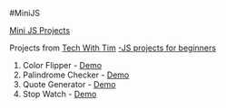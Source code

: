 #MiniJS

<a href="https://ruzdashaikh.github.io/MiniJS/">Mini JS Projects</a>
<p>Projects from <a href="https://www.youtube.com/@TechWithTim">Tech With Tim</a> <a href="https://www.youtube.com/watch?v=2ml4x0rO1PQ&t=3970s&ab_channel=TechWithTim"> -JS projects for beginners</a></p>

1. Color Flipper - <a href="https://ruzdashaikh.github.io/MiniJS/color-flipper/main.html">Demo</a>
2. Palindrome Checker - <a href="https://ruzdashaikh.github.io/MiniJS/palindrome-checker/main.html">Demo</a>
3. Quote Generator - <a href="https://ruzdashaikh.github.io/MiniJS/random-quote-generator/main.html">Demo</a>
4. Stop Watch - <a href="https://ruzdashaikh.github.io/MiniJS/stop-watch/main.html">Demo</a>
